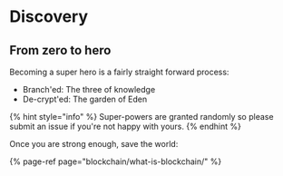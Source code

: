 # Discovery

## From zero to hero

Becoming a super hero is a fairly straight forward process:

* Branch'ed: The three of knowledge
* De-crypt'ed: The garden of Eden

{% hint style="info" %}
 Super-powers are granted randomly so please submit an issue if you're not happy with yours.
{% endhint %}

Once you are strong enough, save the world:

{% page-ref page="blockchain/what-is-blockchain/" %}







